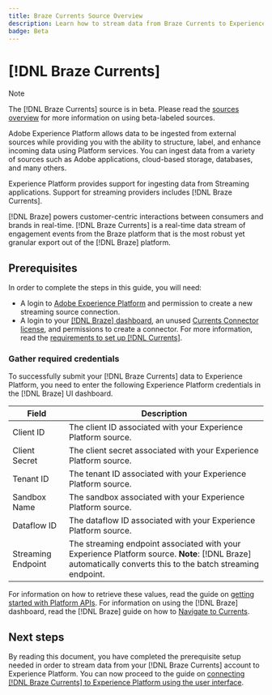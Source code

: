 ```yaml
---
title: Braze Currents Source Overview
description: Learn how to stream data from Braze Currents to Experience Platform.
badge: Beta
---
```

# [!DNL Braze Currents]

>[!NOTE]
>
>The [!DNL Braze Currents] source is in beta. Please read the [sources overview](../../home.md#terms-and-conditions) for more information on using beta-labeled sources.

Adobe Experience Platform allows data to be ingested from external sources while providing you with the ability to structure, label, and enhance incoming data using Platform services. You can ingest data from a variety of sources such as Adobe applications, cloud-based storage, databases, and many others.

Experience Platform provides support for ingesting data from Streaming applications. Support for streaming providers includes [!DNL Braze Currents].

[!DNL Braze] powers customer-centric interactions between consumers and brands in real-time. [!DNL Braze Currents] is a real-time data stream of engagement events from the Braze platform that is the most robust yet granular export out of the [!DNL Braze] platform. 

## Prerequisites

In order to complete the steps in this guide, you will need:

* A login to [Adobe Experience Platform](https://platform.adobe.com) and permission to create a new streaming source connection.
* A login to your [[!DNL Braze] dashboard](https://dashboard.braze.com/sign_in), an unused [Currents Connector license](https://www.braze.com/docs/user_guide/data_and_analytics/braze_currents), and permissions to create a connector. For more information, read the [requirements to set up [!DNL Currents]](https://www.braze.com/docs/user_guide/data_and_analytics/braze_currents/setting_up_currents/#requirements).

### Gather required credentials

To successfully submit your [!DNL Braze Currents] data to Experience Platform, you need to enter the following Experience Platform credentials in the [!DNL Braze] UI dashboard.

| Field | Description |
| --- | --- |
| Client ID | The client ID associated with your Experience Platform source. |
| Client Secret | The client secret associated with your Experience Platform source. |
| Tenant ID | The tenant ID associated with your Experience Platform source. |
| Sandbox Name | The sandbox associated with your Experience Platform source. |
| Dataflow ID | The dataflow ID associated with your Experience Platform source. |
| Streaming Endpoint | The streaming endpoint associated with your Experience Platform source. **Note**: [!DNL Braze] automatically converts this to the batch streaming endpoint. |

For information on how to retrieve these values, read the guide on [getting started with Platform APIs](../../../landing/api-authentication.md). For information on using the [!DNL Braze] dashboard, read the [!DNL Braze] guide on how to [Navigate to Currents](https://www.braze.com/docs/user_guide/data_and_analytics/braze_currents/setting_up_currents/#step-2-navigate-to-currents).

## Next steps

By reading this document, you have completed the prerequisite setup needed in order to stream data from your [!DNL Braze Currents] account to Experience Platform. You can now proceed to the guide on [connecting [!DNL Braze Currents] to Experience Platform using the user interface](../../tutorials/ui/create/marketing-automation/braze.md).